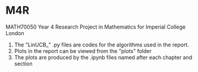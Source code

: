 # M4R
MATH70050 Year 4 Research Project in Mathematics for Imperial College London

1. The "LinUCB_" .py files are codes for the algorithms used in the report.
2. Plots in the report can be viewed from the "plots" folder
3. The plots are produced by the .ipynb files named after each chapter and section
